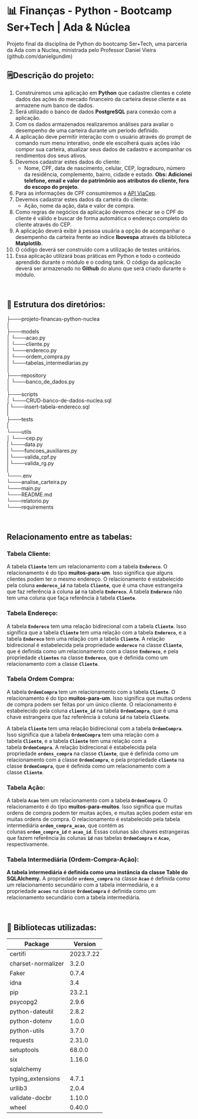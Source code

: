 # 📊 Finanças - Python - Bootcamp Ser+Tech | Ada & Núclea

Projeto final da disciplina de Python do bootcamp Ser+Tech, uma parceria da Ada com a Nuclea, ministrada pelo Professor Daniel Vieira (github.com/danielgundim)

## 🗒️Descrição do projeto:

1. Construiremos uma aplicação em __Python__ que cadastre clientes e colete dados das ações do mercado financeiro da carteira desse cliente e as armazene num banco de dados.     
2. Será utilizado o banco de dados __PostgreSQL__ para conexão com a aplicação.     
3. Com os dados armazenados realizaremos análises para avaliar o desempenho de uma carteira durante um período definido.      
4. A aplicação deve permitir interação com o usuário através do prompt de comando num menu interativo, onde ele escolherá quais ações irão compor sua carteira, atualizar seus dados de cadastro e acompanhar os rendimentos dos seus ativos.      
5. Devemos cadastrar estes dados do cliente:      
     * Nome, CPF, data de nascimento, celular, CEP, logradouro, número da residência, complemento, bairro, cidade e estado. __Obs: Adicionei telefone, email e valor do patrimônio aos atributos do cliente, fora do escopo do projeto.__
6. Para as informações de CPF consumiremos a  [API ViaCep](https://viacep.com.br/).    
7. Devemos cadastrar estes dados da carteira do cliente:
     * Ação, nome da ação, data e valor de compra. 
8. Como regras de negócios da aplicação devemos checar se o CPF do cliente é válido e buscar de forma automática o endereço completo do cliente através do CEP.
9. A aplicação deverá exibir à pessoa usuária a opção de acompanhar o desempenho da carteira frente ao índice __Ibovespa__ através da biblioteca __Matplotlib__.
10. O código deverá ser construído com a utilização de testes unitários.
11. Essa aplicação utilizará boas práticas em Python e todo o conteúdo aprendido durante o módulo e o coding tank. O código da aplicação deverá ser armazenado no __Github__ do aluno que será criado durante o módulo.

<br>

## 🌳 Estrutura dos diretórios:

├───projeto-financas-python-nuclea     
│     
├───models     
│   └───acao.py    
│   └───cliente.py     
│   └───endereco.py     
│   └───ordem_compra.py     
│   └───tabelas_intermediarias.py      
│       
├───repository       
│   └───banco_de_dados.py     
│    
├───scripts    
│   └───CRUD-banco-de-dados-nuclea.sql     
|   └───insert-tabela-endereco.sql     
|     
├───tests      
|     
└───utils     
│    └───cep.py     
|    └───data.py     
|    └───funcoes_auxiliares.py    
|    └───valida_cpf.py    
|    └───valida_rg.py    
|     
└───.env     
└───analise_carteira.py      
└───main.py      
└───README.md      
└───relatorio.py     
└───requirements

<br>

## Relacionamento entre as tabelas:

### Tabela Cliente:
A tabela **`Cliente`** tem um relacionamento com a tabela **`Endereco`**. O relacionamento é do tipo **muitos-para-um**. 
Isso significa que alguns clientes podem ter o mesmo endereço. O relacionamento é estabelecido pela coluna **`endereco_id`** na tabela **`Cliente`**, que é uma chave estrangeira que faz referência à coluna **`id`** na tabela **`Endereco`**. A tabela **`Endereco`** não tem uma coluna que faça referência à tabela **`Cliente`**. 

### Tabela Endereço:
A tabela **`Endereco`** tem uma relação bidirecional com a tabela **`Cliente`**. Isso significa que a tabela **`Cliente`** tem uma relação com a tabela **`Endereco`**, e a tabela **`Endereco`** tem uma relação com a tabela **`Cliente`**. A relação bidirecional é estabelecida pela propriedade **`endereco`** na classe **`Cliente`**, que é definida como um relacionamento com a classe **`Endereco`**, e pela propriedade **`clientes`** na classe **`Endereco`**, que é definida como um relacionamento com a classe **`Cliente`**.

### Tabela Ordem Compra:
A tabela **`OrdemCompra`** tem um relacionamento com a tabela **`Cliente`**. O relacionamento é do tipo **muitos-para-um**. Isso significa que muitas ordens de compra podem ser feitas por um único cliente. O relacionamento é estabelecido pela coluna **`cliente_id`** na tabela **`OrdemCompra`**, que é uma chave estrangeira que faz referência à coluna **`id`** na tabela **`Cliente`**. 

A tabela **`Cliente`** tem uma relação bidirecional com a tabela **`OrdemCompra`**. Isso significa que a tabela **`OrdemCompra`** tem uma relação com a tabela **`Cliente`**, e a tabela **`Cliente`** tem uma relação com a tabela **`OrdemCompra`**. A relação bidirecional é estabelecida pela propriedade **`ordens_compra`** na classe **`Cliente`**, que é definida como um relacionamento com a classe **`OrdemCompra`**, e pela propriedade **`cliente`** na classe **`OrdemCompra`**, que é definida como um relacionamento com a classe **`Cliente`**.

### Tabela Ação:
A tabela **`Acao`** tem um relacionamento com a tabela **`OrdemCompra`**. O relacionamento é do tipo **muitos-para-muitos**. Isso significa que muitas ordens de compra podem ter muitas ações, e muitas ações podem estar em muitas ordens de compra. O relacionamento é estabelecido pela tabela intermediária **`ordem_compra_acao`**, que contém as colunas **`ordem_compra_id`** e **`acao_id`**. Essas colunas são chaves estrangeiras que fazem referência às colunas **`id`** nas tabelas **`OrdemCompra`** e **`Acao`**, respectivamente. 

### Tabela Intermediária (Ordem-Compra-Ação):
**A tabela intermediária é definida como uma instância da classe Table do SQLAlchemy.** A propriedade **`ordens_compra`** na classe **`Acao`** é definida como um relacionamento secundário com a tabela intermediária, e a propriedade **`acoes`** na classe **`OrdemCompra`** é definida como um relacionamento secundário com a tabela intermediária.

<br>

## 🐍 Bibliotecas utilizadas:

Package            | Version
------------------ | ---------
certifi            | 2023.7.22
charset-normalizer | 3.2.0
Faker              | 0.7.4
idna               | 3.4
pip                | 23.2.1
psycopg2           | 2.9.6
python-dateutil    | 2.8.2
python-dotenv      | 1.0.0
python-utils       | 3.7.0
requests           | 2.31.0
setuptools         | 68.0.0
six                | 1.16.0
sqlalchemy         |
typing_extensions  | 4.7.1
urllib3            | 2.0.4
validate-docbr     | 1.10.0
wheel              | 0.40.0

